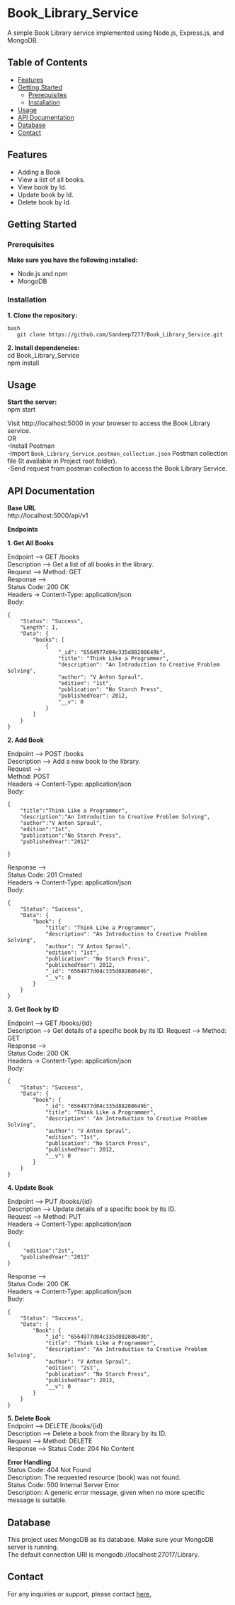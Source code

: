 # Book_Library_Service
A simple Book Library service implemented using Node.js, Express.js, and MongoDB.

## Table of Contents

- [Features](#features)
- [Getting Started](#getting-started)
  - [Prerequisites](#prerequisites)
  - [Installation](#installation)
- [Usage](#usage)
- [API Documentation](#api-documentation)
- [Database](#database)
- [Contact](#contact)

## Features

- Adding a Book
- View a list of all books.
- View  book by Id.
- Update book by Id.
- Delete book by Id.

## Getting Started
  
  ### Prerequisites

**Make sure you have the following installed:**

- Node.js and npm
- MongoDB

 ### Installation

**1. Clone the repository:**  
```
bash  
   git clone https://github.com/Sandeep7277/Book_Library_Service.git
```
**2. Install dependencies:**  
cd Book_Library_Service  
npm install  
 
## Usage  
**Start the server:**  
npm start

Visit http://localhost:5000 in your browser to access the Book Library service.  
    OR  
-Install Postman  
-Import `Book_Library_Service.postman_collection.json` Postman collection file (It available in Project root folder).  
-Send request from postman collection to access the Book Library Service.  
  
## API Documentation

**Base URL**  
http://localhost:5000/api/v1  
  
**Endpoints**  
  
**1. Get All Books**  
  
Endpoint --> GET /books  
Description --> Get a list of all books in the library.  
Request --> Method: GET  
Response -->  
Status Code: 200 OK  
Headers -> Content-Type: application/json  
Body:  
```
{  
    "Status": "Success",  
    "Length": 1,  
    "Data": {  
        "books": [
            {
                "_id": "6564977d04c335d88208649b",
                "title": "Think Like a Programmer",
                "description": "An Introduction to Creative Problem Solving",
                "author": "V Anton Spraul",
                "edition": "1st",
                "publication": "No Starch Press",
                "publishedYear": 2012,
                "__v": 0
            }
        ]
    }
}
```

**2. Add Book**  
  
Endpoint --> POST /books  
Description --> Add a new book to the library.  
Request -->  
Method: POST  
Headers -> Content-Type: application/json  
Body:  
```
{
    "title":"Think Like a Programmer",
    "description":"An Introduction to Creative Problem Solving",
    "author":"V Anton Spraul",
    "edition":"1st",
    "publication":"No Starch Press",
    "publishedYear":"2012"

}
```
  
Response -->  
Status Code: 201 Created  
Headers -> Content-Type: application/json  
Body:  
```
{
    "Status": "Success",
    "Data": {
        "book": {
            "title": "Think Like a Programmer",
            "description": "An Introduction to Creative Problem Solving",
            "author": "V Anton Spraul",
            "edition": "1st",
            "publication": "No Starch Press",
            "publishedYear": 2012,
            "_id": "6564977d04c335d88208649b",
            "__v": 0
        }
    }
}
```
  
**3. Get Book by ID**  
  
Endpoint --> GET /books/{id}  
Description --> Get details of a specific book by its ID. 
Request --> Method: GET  
Response -->  
Status Code: 200 OK  
Headers -> Content-Type: application/json  
Body:  
```
{
    "Status": "Success",
    "Data": {
        "book": {
            "_id": "6564977d04c335d88208649b",
            "title": "Think Like a Programmer",
            "description": "An Introduction to Creative Problem Solving",
            "author": "V Anton Spraul",
            "edition": "1st",
            "publication": "No Starch Press",
            "publishedYear": 2012,
            "__v": 0
        }
    }
}
```
  
**4. Update Book**  
  
Endpoint --> PUT /books/{id}  
Description --> Update details of a specific book by its ID.  
Request --> Method: PUT  
Headers -> Content-Type: application/json  
Body:  
```
{
     "edition":"2st",
    "publishedYear":"2013"
}
```
  
Response -->  
Status Code: 200 OK  
Headers -> Content-Type: application/json  
Body:  
```
{
    "Status": "Success",
    "Data": {
        "Book": {
            "_id": "6564977d04c335d88208649b",
            "title": "Think Like a Programmer",
            "description": "An Introduction to Creative Problem Solving",
            "author": "V Anton Spraul",
            "edition": "2st",
            "publication": "No Starch Press",
            "publishedYear": 2013,
            "__v": 0
        }
    }
}
```
  
**5. Delete Book**  
Endpoint --> DELETE /books/{id}  
Description --> Delete a book from the library by its ID.  
Request --> Method: DELETE  
Response --> Status Code: 204 No Content  
  
**Error Handling**  
Status Code: 404 Not Found  
Description: The requested resource (book) was not found.  
Status Code: 500 Internal Server Error  
Description: A generic error message, given when no more specific message is suitable.  
  
## Database  
This project uses MongoDB as its database. Make sure your MongoDB server is running.   
The default connection URI is mongodb://localhost:27017/Library.  
  
## Contact  
For any inquiries or support, please contact [here.](sandeepmca0604@gmail.com)  

